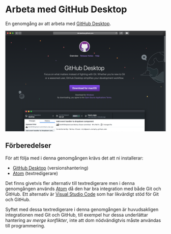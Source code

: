 # Arbeta med GitHub Desktop

En genomgång av att arbeta med [GitHub Desktop](https://desktop.github.com).

![GitHub Desktop](images/github-desktop-landing-page.png)

## Förberedelser

För att följa med i denna genomgången krävs det att ni installerar:

* [GitHub Desktop](https://desktop.github.com) (versionshantering)
* [Atom](https://atom.io) (textredigerare)

Det finns givetvis fler alternativ till textredigerare men i denna genomgången används [Atom](https://atom.io) då den har bra integration med både Git och GitHub. Ett alternativ är [Visual Studio Code](https://code.visualstudio.com) som har likvärdigt stöd för Git och GitHub.

Syftet med dessa textredigerare i denna genomgången är huvudsakligen integrationen med Git och GitHub, till exempel hur dessa underlättar hantering av *merge konflikter*, inte att dom nödvändigtvis måste användas till programmering.
